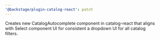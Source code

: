 ```yaml
---
'@backstage/plugin-catalog-react': patch
---
```


Creates new CatalogAutocomplete component in catalog-react that aligns with Select component UI for consistent a dropdown UI for all catalog filters.
